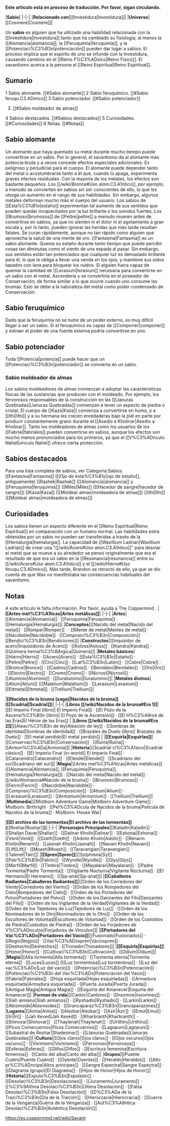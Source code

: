 **Este artículo está en proceso de traducción. Por favor, sigan circulando.**


|**Sabio**|
|-|-|
|**Relacionado con**|[[Investidura\|Investidura]]|
|**Universo**|[[Cosmere\|Cosmere]]|

Un **sabio** es alguien que ha utilizado una habilidad relacionada con la [[Investidura\|Investidura]] tanto que ha cambiado su fisiología; al menos la [[Alomancia\|alomancia]], la [[Feruquimia\|feruquimia]], y la [[Potenciaci%C3%B3n\|potenciación]] pueden dar lugar a sabios. El proceso implica que el espíritu de uno se infunde con la Investidura, causando cambios en el [[Reino F%C3%ADsico\|Reino Físico]]. El savantismo acerca a la persona al [[Reino Espiritual\|Reino Espiritual]]. 

## Sumario

1 Sabio alomante. [[#Sabio alomante]] 
2 Sabio feruquímico. [[#Sabio feruqu.C3.ADmico]] 
3 Sabio potenciador. [[#Sabio potenciador]] 

3. [[#Sabio moldeador de almas]] 


4 Sabios destacados. [[#Sabios destacados]] 
5 Curiosidades. [[#Curiosidades]] 
6 Notas. [[#Notas]] 


## Sabio alomante
Un alomante que haya quemado su metal durante mucho tiempo puede convertirse en un sabio. Por lo general, el savantismo da al alomante más potencia bruta y a veces concede efectos especiales adicionales. Es peligroso y perjudicial para el cuerpo. El alomante puede depender tanto del metal o acostumbrarse tanto a él que, cuando lo apaga, experimenta graves efectos residuales.
Con la mayoría de los metales, los efectos son bastante pequeños. Los [[/wiki/Bronce#Uso alom.C3.A1ntico]], por ejemplo, a menudo se convierten en sabios sin ser conscientes de ello, lo que les otorga un aumento en el rango de sus habilidades. Sin embargo, algunos metales deforman mucho más el cuerpo del usuario. Los sabios de [[Esta%C3%B1o\|estaño]] experimentan tal aumento de sus sentidos que pueden quedar incapacitados por la luz brillante o los sonidos fuertes. Los [[Brumoso\|brumosos]] de [[Peltre\|peltre]] a menudo mueren antes de convertirse en sabios, ya que no sienten ni el dolor ni el agotamiento a gran escala y, por lo tanto, pueden ignorar las heridas que más tarde resultan fatales. Se curan rápidamente, aunque no tan rápido como alguien que aprovecha la salud de una mente de oro.
[[Fantasma\|Fantasma]] es un sabio alomante. Quema su estaño durante tanto tiempo que puede percibir cosas tan diminutas como el viento de una espada al pasar. Sin embargo, sus sentidos están tan potenciados que cualquier luz es demasiado brillante para él, lo que le obliga a llevar una venda en los ojos, y mantiene sus oídos tapados con lana para bloquear los ruidos.
Si alguien fuera capaz de quemar la cantidad de [[Lerasium\|lerasium]] necesaria para convertirse en un sabio con el metal, Ascendería y se convertiría en el poseedor de Conservación, de forma similar a lo que ocurre cuando uno consume las brumas. Esto se debe a la naturaleza del metal como poder condensado de Conservación.

## Sabio feruquímico
Dado que la feruquimia no se nutre de un poder externo, es muy difícil llegar a ser un sabio. Si el feruquímico es capaz de [[Componer\|componer]] y extraer el poder de una fuente externa podría convertirse en uno.

## Sabio potenciador
Toda [[Potencia\|potencia]] puede hacer que un [[Potenciaci%C3%B3n\|potenciador]] se convierta en un sabio.

### Sabio moldeador de almas
Los sabios moldeadores de almas comienzan a adoptar las características físicas de las sustancias que producen con el moldeado. Por ejemplo, los fervorosos responsables de la construcción en las [[Llanuras Quebradas\|Llanuras Quebradas]] comienzan a tener un aspecto de piedra o cristal, El cuerpo de [[Kaza\|Kaza]] comienza a convertirse en humo, y a [[Ithi\|Ithi]] y a su hermana les crecen enredaderas bajo la piel en parte por producir constantemente grano durante el [[Asedio a Kholinar\|Asedio a Kholinar]]. Tanto los moldeadores de almas como los usuarios de los [[Fabrial\|fabriales]] pueden convertirse en sabios, aunque los efectos son mucho menos pronunciados para los primeros, ya que el [[V%C3%ADnculo Nahel\|vínculo Nahel]] ofrece cierta protección.

## Sabios destacados
Para una lista completa de sabios, ver Categoría:Sabios.
[[Fantasma\|Fantasma]] ([[Ojo de esta%C3%B1o\|ojo de estaño]], antiguamente)
[[Rashek\|Rashek]] ([[Alomancia\|alomancia]] y [[Feruquimia\|feruquimia]])
[[Miles\|Miles]] ([[Hacedor de sangre\|hacedor de sangre]])
[[Kaza\|Kaza]] ([[Moldear almas\|moldeadora de almas]])
[[Ithi\|Ithi]] ([[Moldear almas\|moldeadora de almas]])
## Curiosidades
Los sabios tienen un aspecto diferente en el [[Reino Espiritual\|Reino Espiritual]] en comparación con un humano normal.
Las habilidades extra obtenidas por un sabio no pueden ser transferidas a través de la [[Hemalurgia\|hemalurgia]].
La capacidad de [[Waxillium Ladrian\|Waxillium Ladrian]] de crear una "[[/wiki/Acero#Uso alom.C3.A1ntico]]" para desviar el metal que se mueve a su alrededor se pensó originalmente que era el resultado de que era un sabio en la [[Resonancia\|resonancia]] entre su [[/wiki/Acero#Uso alom.C3.A1ntico]] y el [[/wiki/Hierro#Uso feruqu.C3.ADmico]]. Más tarde, Brandon se retractó de ello, ya que se dio cuenta de que Wax no manifestaba las consecuencias habituales del savantismo.
## Notas

A este artículo le falta información. Por favor, ayuda a The Coppermind .
|**[[Artes met%C3%A1licas\|Artes metálicas]]**|
|-|-|
|**Artes**|[[Alomancia\|Alomancia]] · [[Feruquimia\|Feruquimia]] · [[Hemalurgia\|Hemalurgia]]|
|**Conceptos**|[[Nacido del metal\|Nacido del metal]] · [[Romper\|Romper]] ·  · [[Mente de metal\|Mentes de metal]] · [[Nacidoble\|Nacidoble]] · [[Composici%C3%B3n\|Composición]] · [[Bendici%C3%B3n\|Bendiciones]]|
|**Constructos**|[[Inquisidor de acero\|Inquisidores de Acero]] · [[Koloss\|Koloss]] · [[Kandra\|Kandra]] · [[Quimera hemal%C3%BArgica\|Quimera]]|
|**Metales básicos**|[[Hierro\|Hierro]] · [[Acero\|Acero]] · [[Esta%C3%B1o\|Estaño]] · [[Peltre\|Peltre]] · [[Cinc\|Cinc]] · [[Lat%C3%B3n\|Latón]] · [[Cobre\|Cobre]] · [[Bronce\|Bronce]] · [[Cadmio\|Cadmio]] · [[Bendaleo\|Bendaleo]] · [[Oro\|Oro]] · [[Electro\|Electro]] · [[Cromo\|Cromo]] · [[Nicrosil\|Nicrosil]] · [[Aluminio\|Aluminio]] · [[Duraluminio\|Duraluminio]]|
|**Metales divinos**|[[Atium\|Atium]] ([[Malatium\|Malatium]]) · [[Lerasium\|Lerasium]] · [[Ettmetal\|Ettmetal]] · [[Trellium\|Trellium]]|

|**[[Nacidos de la bruma (saga)\|Nacidos de la bruma]] ([[Scadrial\|Scadrial]])**|
|-|-|
|**Libros [[/wiki/Nacidos de la bruma#Era 1]]**|[[El Imperio Final (libro)\| El Imperio Final]] · [[El Pozo de la Ascensi%C3%B3n (libro)\| El Pozo de la Ascensión]] · [[El H%C3%A9roe de las Eras\|El Héroe de las Eras]] |
|**Libros [[/wiki/Nacidos de la bruma#Era 2]]**|[[Aleaci%C3%B3n de ley\|Aleación de ley]] · [[Sombras de identidad\|Sombras de identidad]] · [[Brazales de Duelo (libro)\| Brazales de Duelo]] · [[El metal perdido\|El metal perdido]]  |
|**[[Esquirla\|Esquirlas]]**|[[Conservaci%C3%B3n\|Conservación]] · [[Ruina\|Ruina]] · [[Armon%C3%ADa\|Armonía]]|
|**Historia**|[[Scadrial cl%C3%A1sico\|Scadrial clásico]] · [[El Imperio Final (in-world)\| El Imperio Final]] · [[Catacendro\|Catacendro]] · [[Elendel\|Elendel]] · [[Scadriano del sur\|Scadriano del sur]]|
|**Magia**|[[Artes met%C3%A1licas\|Artes metálicas]] ([[Alomancia\|Alomancia]], [[Feruquimia\|Feruquimia]], [[Hemalurgia\|Hemalurgia]]) · [[Nacido del metal\|Nacido del metal]] · [[/wiki/Alomancia#Nacido de la bruma]] · [[Brumoso\|Brumoso]] ·  · [[Ferrin\|Ferrin]] · [[Nacidoble\|Nacidoble]] · [[Composici%C3%B3n\|Composición]] · [[Atium\|Atium]] · [[Lerasium\|Lerasium]] · [[Armonium\|Armonium]] · [[Trellium\|Trellium]]|
|**Multimedia**|[[Mistborn Adventure Game\|Mistborn Adventure Game‎‎]] · Mistborn: Birthright · [[Pel%C3%ADcula de Nacidos de la bruma\|Película de Nacidos de la bruma]] · Mistborn: House War|

|**[[El archivo de las tormentas\|El archivo de las tormentas]] (**[[Roshar\|Roshar]]**)**|
|-|-|
|**Personajes Principales**|[[Kaladin\|Kaladin]] · [[Shallan Davar\|Shallan]] · [[Dalinar Kholin\|Dalinar]] · [[Eshonai\|Eshonai]] · [[Venli\|Venli]] · [[Szeth\|Szeth]] · [[Adolin Kholin\|Adolin]] · [[Renarin Kholin\|Renarin]] · [[Jasnah Kholin\|Jasnah]] · [[Navani Kholin\|Navani]] · [[Lift\|Lift]] · [[Moash\|Moash]] · [[Taravangian\|Taravangian]] · [[Talenel\|Taln]]|
|**[[Spren\|Spren]]**|[[Sylphrena\|Syl]] · [[Patr%C3%B3n\|Patrón]] · [[Wyndle\|Wyndle]] · [[Glys\|Glys]] · [[Marfil\|Marfil]] · [[Timbre\|Timbre]] · [[Mayalaran\|Mayalaran]] · [[Padre Tormenta\|Padre Tormenta]] · [[Vigilante Nocturna\|Vigilante Nocturna]] · [[El Hermano\|El Hermano]] · [[Sja-anat\|Sja-anat]]|
|**[[Caballeros Radiantes\|Caballeros Radiantes]]**|[[Orden de los Corredores del Viento\|Corredores del Viento]] · [[Orden de los Rompedores del Cielo\|Rompedores del Cielo]] · [[Orden de los Portadores del Polvo\|Portadores del Polvo]] · [[Orden de los Danzantes del Filo\|Danzantes del Filo]] · [[Orden de los Vigilantes de la Verdad\|Vigilantes de la Verdad]] · [[Orden de los Tejedores de Luz\|Tejedores de Luz]] · [[Orden de los Nominadores de lo Otro\|Nominadores de lo Otro]] · [[Orden de los Escultores de Voluntad\|Escultores de Voluntad]] · [[Orden de los Custodios de Piedra\|Custodios de Piedra]] · [[Orden de los Forjadores de V%C3%ADnculos\|Forjadores de Vínculos]]|
|**[[Portadores del Vac%C3%ADo\|Portadores del Vacío]]**|[[Fusionado\|Fusionados]] · [[Regio\|Regios]] · [[Vac%C3%ADospren\|Vacíospren]] · [[Deshecho\|Deshechos]] · [[Tronador\|Tronadores]]|
|**[[Esquirla\|Esquirlas]]**|[[Honor\|Honor]] · [[Cultivaci%C3%B3n\|Cultivación]] · [[Odium\|Odium]]|
|**Magia**|[[Alta tormenta\|Alta tormenta]] · [[Tormenta eterna\|Tormenta eterna]] · [[Luces\|Luces]] ([[Luz tormentosa\|Luz tormentosa]] · [[Luz del vac%C3%ADo\|Luz del vacío]]) · [[Potenciaci%C3%B3n\|Potenciación]] · [[Potenciaci%C3%B3n del Vac%C3%ADo\|Potenciación del Vacío]] · [[Fabrial\|Fabriales]] · [[Hoja esquirlada\|Hojas esquirladas]] · [[Armadura esquirlada\|Armadura esquirlada]] · [[Puerta Jurada\|Puerta Jurada]] · [[Antigua Magia\|Antigua Magia]] · [[Esquirla del Amanecer\|Esquirla del Amanecer]]|
|**Formas de vida**|[[Cantor\|Cantores]] · [[Insomne\|Insomnes]] · [[Siah aimiano\|Siah aimianos]] · [[Ryshadio\|Ryshadio]] · [[Larkin\|Larkin]] · [[Abismoide\|Abismoides]] · [[Grancaparaz%C3%B3n\|Grancaparazones]]|
|**Lugares**|[[Aimia\|Aimia]] · [[Alezkar\|Alezkar]] · [[Azir\|Azir]] · [[Emul\|Emul]] · [[Iri\|Iri]] · [[Jah Keved\|Jah Keved]] · [[Kharbranth\|Kharbranth]] · [[Shinovar\|Shinovar]] · [[Thaylenah\|Thaylenah]] · [[Urithiru\|Urithiru]] · [[Picos Comecuernos\|Picos Comecuernos]] · [[Lagopuro\|Lagopuro]] · [[Subastral de Roshar\|Shadesmar]] · [[Llanuras Quebradas\|Llanuras Quebradas]]|
|**Cultura**|[[Ojos claros\|Ojos claros]] · [[Ojos oscuros\|Ojos oscuros]] · [[Vorinismo\|Vorinismo]] · [[Fervoroso\|Fervorosos]] · [[Esferas\|Esferas]] · [[Glifos\|Glifos]] · [[Escritura femenina\|Escritura femenina]] · [[Canto del alba\|Canto del alba]]|
|**Grupos**|[[Puente Cuatro\|Puente Cuatro]] · [[Oyente\|Oyentes]] · [[Heraldo\|Heraldos]] · [[Alto pr%C3%ADncipe\|Altos príncipes]] · [[Sangre Espectral\|Sangre Espectral]] · [[Diagrama (grupo)\|El Diagrama]] · [[Hijos de Honor\|Hijos de Honor]]|
|**Historia**|[[Expulsi%C3%B3n\|Expulsión]] · [[Desolaci%C3%B3n\|Desolaciones]] · [[Juramento\|Juramento]] · [[%C3%9Altima Desolaci%C3%B3n\|Última Desolación]] · [[Falsa Desolaci%C3%B3n\|Falsa Desolación]] · [[D%C3%ADa de la Traici%C3%B3n\|Día de la Traición]] · [[Hierocracia\|Hierocracia]] · [[Guerra de la Venganza\|Guerra de la Venganza]] · [[Aut%C3%A9ntica Desolaci%C3%B3n\|Auténtica Desolación]]|



https://es.coppermind.net/wiki/Savant
